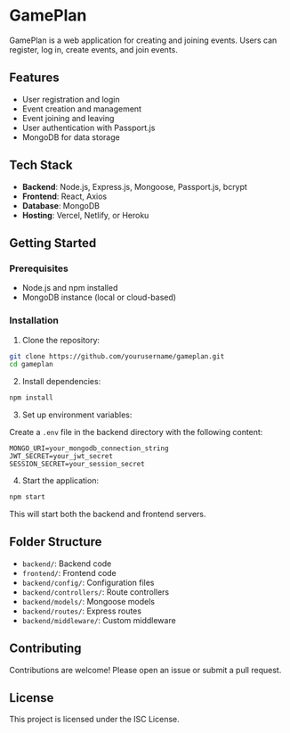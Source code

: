 # GamePlan

GamePlan is a web application for creating and joining events. Users can register, log in, create events, and join events.

## Features

- User registration and login
- Event creation and management
- Event joining and leaving
- User authentication with Passport.js
- MongoDB for data storage

## Tech Stack

- **Backend**: Node.js, Express.js, Mongoose, Passport.js, bcrypt
- **Frontend**: React, Axios
- **Database**: MongoDB
- **Hosting**: Vercel, Netlify, or Heroku

## Getting Started

### Prerequisites

- Node.js and npm installed
- MongoDB instance (local or cloud-based)

### Installation

1. Clone the repository:

```bash
git clone https://github.com/yourusername/gameplan.git
cd gameplan
```

2. Install dependencies:

```bash
npm install
```

3. Set up environment variables:

Create a `.env` file in the backend directory with the following content:

```
MONGO_URI=your_mongodb_connection_string
JWT_SECRET=your_jwt_secret
SESSION_SECRET=your_session_secret
```

4. Start the application:

```bash
npm start
```

This will start both the backend and frontend servers.

## Folder Structure

- `backend/`: Backend code
- `frontend/`: Frontend code
- `backend/config/`: Configuration files
- `backend/controllers/`: Route controllers
- `backend/models/`: Mongoose models
- `backend/routes/`: Express routes
- `backend/middleware/`: Custom middleware

## Contributing

Contributions are welcome! Please open an issue or submit a pull request.

## License

This project is licensed under the ISC License.
